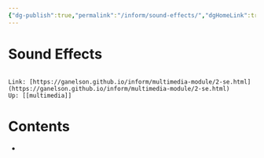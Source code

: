 ```yaml
---
{"dg-publish":true,"permalink":"/inform/sound-effects/","dgHomeLink":true,"dgPassFrontmatter":false}
---
```


# Sound Effects
```ad-info

Link: [https://ganelson.github.io/inform/multimedia-module/2-se.html](https://ganelson.github.io/inform/multimedia-module/2-se.html)
Up: [[multimedia]]
```

# Contents
- 